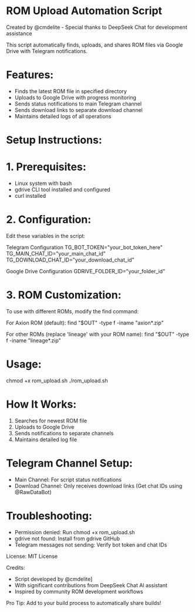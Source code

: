 # ROM Upload Automation Script

Created by @cmdelite - Special thanks to DeepSeek Chat for development assistance

This script automatically finds, uploads, and shares ROM files via Google Drive with Telegram notifications.

# Features:
- Finds the latest ROM file in specified directory
- Uploads to Google Drive with progress monitoring
- Sends status notifications to main Telegram channel
- Sends download links to separate download channel
- Maintains detailed logs of all operations

# Setup Instructions:

# 1. Prerequisites:
- Linux system with bash
- gdrive CLI tool installed and configured
- curl installed

# 2. Configuration:
Edit these variables in the script:

Telegram Configuration
TG_BOT_TOKEN="your_bot_token_here"
TG_MAIN_CHAT_ID="your_main_chat_id" 
TG_DOWNLOAD_CHAT_ID="your_download_chat_id"

Google Drive Configuration
GDRIVE_FOLDER_ID="your_folder_id"

# 3. ROM Customization:
To use with different ROMs, modify the find command:

For Axion ROM (default):
find "$OUT" -type f -iname "axion*.zip"

For other ROMs (replace 'lineage' with your ROM name):
find "$OUT" -type f -iname "lineage*.zip"

# Usage:
chmod +x rom_upload.sh
./rom_upload.sh

# How It Works:
1. Searches for newest ROM file
2. Uploads to Google Drive
3. Sends notifications to separate channels
4. Maintains detailed log file

# Telegram Channel Setup:
- Main Channel: For script status notifications
- Download Channel: Only receives download links
(Get chat IDs using @RawDataBot)

# Troubleshooting:
- Permission denied: Run chmod +x rom_upload.sh
- gdrive not found: Install from gdrive GitHub
- Telegram messages not sending: Verify bot token and chat IDs

License: MIT License

Credits:
- Script developed by @cmdelite]
- With significant contributions from DeepSeek Chat AI assistant
- Inspired by community ROM development workflows

Pro Tip: Add to your build process to automatically share builds!
